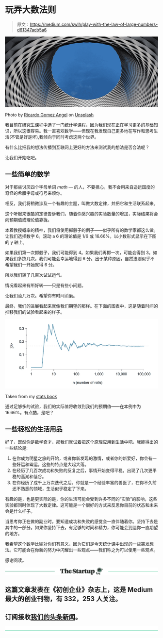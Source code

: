 # 玩弄大数法则

> 原文：<https://medium.com/swlh/play-with-the-law-of-large-numbers-d61347acb5a6>

![](img/71724e62e47c4da8d7c8134d919ba87b.png)

Photo by [Ricardo Gomez Angel](https://unsplash.com/photos/iC0MX40g480?utm_source=unsplash&utm_medium=referral&utm_content=creditCopyText) on [Unsplash](https://unsplash.com/search/photos/math?utm_source=unsplash&utm_medium=referral&utm_content=creditCopyText)

我目前在研究生课程中选了一门统计学课程，因为我们现在正在学习更多的基础知识，所以这很容易。我一直喜欢数学——但现在我发现自己更多地在写作和思考生活(不管是好是坏),我倾向于同时考虑这两个世界。

有什么比把我的想法传播到互联网上更好的方法来测试我的想法是否合法呢？

让我们开始吃吧。

## 一些简单的数学

对于那些讨厌四个字母单词 *math —* 的人，不要担心，我不会用来自遥远国度的奇怪的希腊字母或符号来烦你。

相反，我们将稍微涉及一个有趣的主题，叫做大数定律，并把它和生活联系起来。

这个听起来很酷的定律告诉我们，随着你感兴趣的实验数量的增加，实际结果将会向预期值或理论值靠拢。

本着教授概率的精神，我们将使用掷骰子的例子——似乎所有的数学家都这么做。让我们选择数字 6。滚动 a 6 的理论值是 1/6 或 16.66%，以小数形式显示在下图的 y 轴上。

如果我们第一次掷骰子，我们可能得到 4。如果我们再掷一次，可能会得到 3。如果我们多掷几次，我们可能会幸运地得到 6 分。出于某种原因，自然法则似乎不希望我们一开始就得 6 分。

所以我们转了几百次试试运气。

情况看起来有所好转——只是有些小问题。

让我们滚几万次。希望你有时间消磨。

最终，我们的进展看起来就像我们期望的那样。在下面的图表中，这是随着时间的推移我们的试验看起来的样子。

![](img/cb7ba89bb3610c04cba23b3c41ce698d.png)

Taken from my [stats book](https://www.openintro.org/stat/textbook.php?stat_book=reset)

通过足够多的试验，我们的实际值将收敛到我们的预期值——在本例中为 16.66%。有点酷，是吧？

## 一些轻松的生活用品

好了，既然你是数学奇才，那我们就试着把这个原理应用到生活中吧。我能得出的一些结论是:

1.  在你成为明星之旅的开始，或者你新发现的激情，或者你的新爱好，你会有一些好运和霉运。这些的特点是大起大落。
2.  在经历了几百次成功和失败的反复之后，事情开始变得平稳，出现了几次更平稳的高潮和低谷。
3.  在你经历了成千上万次迭代之后，你就是一个经验丰富的兽医了，在你不久前还不熟悉的领域，生活似乎稳定了下来。

有趣的是，也是更实际的是，你的生活可能会受到许多不同的“实验”的影响，这些实验都同时体现了大数定律。这可能是一个很好的方式来反思你目前的状态和未来会是什么样子。

当思考你正在做的副业时，要知道成功和失败的感觉会一直伴随着你。坚持下去是其中的一部分。如果你坚持下去，有足够的时间和精力，你可能会到达你一直期望的地方。

我希望这个数学比喻对你们有意义，因为它们是今天统计课中出现的一些突发想法。它可能会在你新的努力中闪耀出一些观点——我们称之为可以使用一些观点。

感谢阅读。

[![](img/308a8d84fb9b2fab43d66c117fcc4bb4.png)](https://medium.com/swlh)

## 这篇文章发表在《初创企业》杂志上，这是 Medium 最大的创业刊物，有 332，253 人关注。

## 订阅接收[我们的头条新闻](http://growthsupply.com/the-startup-newsletter/)。

[![](img/b0164736ea17a63403e660de5dedf91a.png)](https://medium.com/swlh)